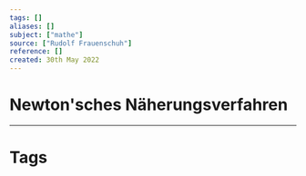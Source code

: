 ```yaml
---
tags: []
aliases: []
subject: ["mathe"]
source: ["Rudolf Frauenschuh"]
reference: []
created: 30th May 2022
---
```


# Newton'sches Näherungsverfahren

---
# Tags